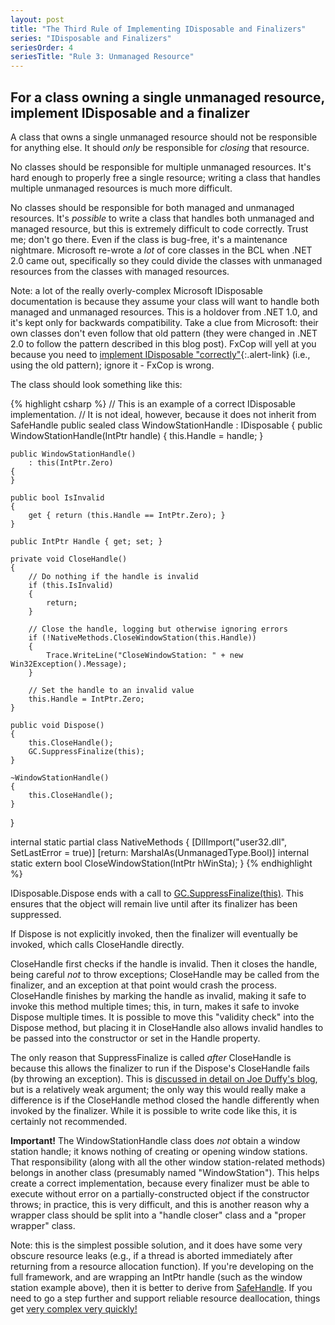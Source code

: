 ```yaml
---
layout: post
title: "The Third Rule of Implementing IDisposable and Finalizers"
series: "IDisposable and Finalizers"
seriesOrder: 4
seriesTitle: "Rule 3: Unmanaged Resource"
---
```

## For a class owning a single unmanaged resource, implement IDisposable and a finalizer

A class that owns a single unmanaged resource should not be responsible for anything else. It should _only_ be responsible for _closing_ that resource.

No classes should be responsible for multiple unmanaged resources. It's hard enough to properly free a single resource; writing a class that handles multiple unmanaged resources is much more difficult.

No classes should be responsible for both managed and unmanaged resources. It's _possible_ to write a class that handles both unmanaged and managed resource, but this is extremely difficult to code correctly. Trust me; don't go there. Even if the class is bug-free, it's a maintenance nightmare. Microsoft re-wrote a _lot_ of core classes in the BCL when .NET 2.0 came out, specifically so they could divide the classes with unmanaged resources from the classes with managed resources.

<div class="alert alert-info" markdown="1">
<i class="fa fa-hand-o-right fa-2x pull-left"></i>

Note: a lot of the really overly-complex Microsoft IDisposable documentation is because they assume your class will want to handle both managed and unmanaged resources. This is a holdover from .NET 1.0, and it's kept only for backwards compatibility. Take a clue from Microsoft: their own classes don't even follow that old pattern (they were changed in .NET 2.0 to follow the pattern described in this blog post). FxCop will yell at you because you need to [implement IDisposable "correctly"](http://msdn.microsoft.com/en-us/library/ms244737.aspx?WT.mc_id=DT-MVP-5000058){:.alert-link} (i.e., using the old pattern); ignore it - FxCop is wrong.
</div>

The class should look something like this:

{% highlight csharp %}
// This is an example of a correct IDisposable implementation.
// It is not ideal, however, because it does not inherit from SafeHandle
public sealed class WindowStationHandle : IDisposable
{
    public WindowStationHandle(IntPtr handle)
    {
        this.Handle = handle;
    }
 
    public WindowStationHandle()
        : this(IntPtr.Zero)
    {
    }
 
    public bool IsInvalid
    {
        get { return (this.Handle == IntPtr.Zero); }
    }
 
    public IntPtr Handle { get; set; }
 
    private void CloseHandle()
    {
        // Do nothing if the handle is invalid
        if (this.IsInvalid)
        {
            return;
        }
 
        // Close the handle, logging but otherwise ignoring errors
        if (!NativeMethods.CloseWindowStation(this.Handle))
        {
            Trace.WriteLine("CloseWindowStation: " + new Win32Exception().Message);
        }
 
        // Set the handle to an invalid value
        this.Handle = IntPtr.Zero;
    }
 
    public void Dispose()
    {
        this.CloseHandle();
        GC.SuppressFinalize(this);
    }
 
    ~WindowStationHandle()
    {
        this.CloseHandle();
    }
}
 
internal static partial class NativeMethods
{
    [DllImport("user32.dll", SetLastError = true)]
    [return: MarshalAs(UnmanagedType.Bool)]
    internal static extern bool CloseWindowStation(IntPtr hWinSta);
}
{% endhighlight %}

IDisposable.Dispose ends with a call to [GC.SuppressFinalize(this)](http://msdn.microsoft.com/en-us/library/system.gc.suppressfinalize.aspx?WT.mc_id=DT-MVP-5000058). This ensures that the object will remain live until after its finalizer has been suppressed.

If Dispose is not explicitly invoked, then the finalizer will eventually be invoked, which calls CloseHandle directly.

CloseHandle first checks if the handle is invalid. Then it closes the handle, being careful _not_ to throw exceptions; CloseHandle may be called from the finalizer, and an exception at that point would crash the process. CloseHandle finishes by marking the handle as invalid, making it safe to invoke this method multiple times; this, in turn, makes it safe to invoke Dispose multiple times. It is possible to move this "validity check" into the Dispose method, but placing it in CloseHandle also allows invalid handles to be passed into the constructor or set in the Handle property.

The only reason that SuppressFinalize is called _after_ CloseHandle is because this allows the finalizer to run if the Dispose's CloseHandle fails (by throwing an exception). This is [discussed in detail on Joe Duffy's blog](http://www.bluebytesoftware.com/blog/2005/04/08/DGUpdateDisposeFinalizationAndResourceManagement.aspx), but is a relatively weak argument; the only way this would really make a difference is if the CloseHandle method closed the handle differently when invoked by the finalizer. While it is possible to write code like this, it is certainly not recommended.

**Important!** The WindowStationHandle class does _not_ obtain a window station handle; it knows nothing of creating or opening window stations. That responsibility (along with all the other window station-related methods) belongs in another class (presumably named "WindowStation"). This helps create a correct implementation, because every finalizer must be able to execute without error on a partially-constructed object if the constructor throws; in practice, this is very difficult, and this is another reason why a wrapper class should be split into a "handle closer" class and a "proper wrapper" class.

Note: this is the simplest possible solution, and it does have some very obscure resource leaks (e.g., if a thread is aborted immediately after returning from a resource allocation function). If you're developing on the full framework, and are wrapping an IntPtr handle (such as the window station example above), then it is better to derive from [SafeHandle](http://msdn.microsoft.com/en-us/library/system.runtime.interopservices.safehandle.aspx?WT.mc_id=DT-MVP-5000058). If you need to go a step further and support reliable resource deallocation, things get [very complex very quickly!](http://www.codeproject.com/KB/dotnet/idisposable.aspx)

